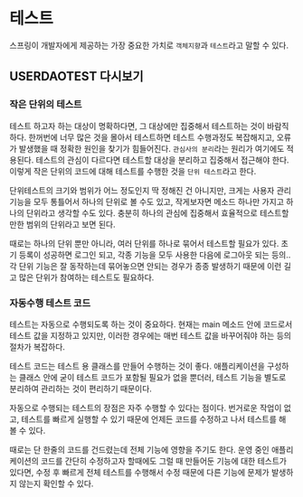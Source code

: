 # 테스트
스프링이 개발자에게 제공하는 가장 중요한 가치로 `객체지향`과 `테스트`라고 말할 수 있다.

## USERDAOTEST 다시보기
### 작은 단위의 테스트
테스트 하고자 하는 대상이 명확하다면, 그 대상에만 집중해서 테스트하는 것이 바람직하다.
한꺼번에 너무 많은 것을 몰아서 테스트하면 테스트 수행과정도 복잡해지고, 오류가 발생했을 때 정확한 원인을 찾기가 힘들어진다.
`관심사의 분리`라는 원리가 여기에도 적용된다.
테스트의 관심이 다르다면 테스트할 대상을 분리하고 집중해서 접근해야 한다.
이렇게 작은 단위의 코드에 대해 테스트를 수행한 것을 `단위 테스트`라고 한다.

단위테스트의 크기와 범위가 어느 정도인지 딱 정해진 건 아니지만, 크게는 사용자 관리 기능을 모두 통틀어서 하나의 단위로 볼 수도 있고, 작게보자면 메소드 하나만 가지고 하나의 단위라고 생각할 수도 있다. 충분히 하나의 관심에 집중해서 효율적으로 테스트할 만한 범위의 단위라고 보면 된다.

때로는 하나의 단위 뿐만 아니라, 여러 단위를 하나로 묶어서 테스트할 필요가 있다.
초기 등록이 성공하면 로그인 되고, 각종 기능을 모두 사용한 다음에 로그아웃 되는 등의..
각 단위 기능은 잘 동작하는데 묶어놓으면 안되는 경우가 종종 발생하기 때문에 이런 길고 많은 단위가 참여하는 테스트도 필요하다.

### 자동수행 테스트 코드
테스트는 자동으로 수행되도록 하는 것이 중요하다.
현재는 main 메소드 안에 코드로서 테스트 값을 지정하고 있지만, 이러한 경우에는 매번 테스트 값을 바꾸어줘야 하는 등의 절차가 복잡하다.

테스트 코드는 테스트 용 클래스를 만들어 수행하는 것이 좋다.
애플리케이션을 구성하는 클래스 안에 굳이 테스트 코드가 포함될 필요가 없을 뿐더러, 테스트 기능을 별도로 분리하여 관리하는 것이 편리하기 때문이다.

자동으로 수행되는 테스트의 장점은 자주 수행할 수 있다는 점이다.
번거로운 작업이 없고, 테스트를 빠르게 실행할 수 있기 때문에 언제든 코드를 수정하고 나서 테스트를 해 볼 수 있다.

때로는 단 한줄의 코드를 건드렸는데 전체 기능에 영향을 주기도 한다.
운영 중인 애플리케이션의 코드를 간단히 수정하고자 할때에도 그럴 때 만들어둔 기능에 대한 테스트가 있다면, 수정 후 빠르게 전체 테스트를 수행해서 수정 때문에 다른 기능에 문제가 발생하지 않는지 확인할 수 있다.
